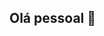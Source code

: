 ## Olá pessoal 🚀

<!--
**Sou Anthony Oliveira, estudante de Engenharia de Computação 💻 e apaixonado por tecnologia e programação.

- 📚 Atualmente eu...
 Estudo Linguagem C, Algoritimos estruturados, Pyhton
 Trabalhando em projetos pessoais de aprendizado prático
 Estou buscando oprtunidades de estágio em TI
- 🤓 Interagindo comigo:
 Estou aberto a contribuir em projetos
 Amo de aprender novas tecnologias, dedico meu tempo a objetivos e aprendizado constante
- 🎯 Objetivos:
 Aprender cada vez mais sobre desenvolvimento, linguagens de programação e novas tecnologias
 Melhorar minhas habilidades
- 📫Contato:
 LinkedIn: [www.linkedin.com/in/anthony-oliveira-carvalho-b1a1a8358]
 GitHub: [github.com/oliveiranthony]
 Email: [anthonyol733@gmail.com]
